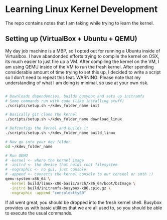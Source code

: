 # Learning Linux Kernel Development
The repo contains notes that I am taking while trying to learn the kernel.

## Setting up (VirtualBox + Ubuntu + QEMU)

My day job machine is a MBP, so I opted out for running a Ubuntu inside of Virtualbox.
I have abandonded efforts trying to compile the kernel on OSX, its much easier to just fire up a VM. 
After compiling the kernel on the VM, I am using QEMU inside of the VM to run the fresh kernel.
After spending considerable amount of time trying to set this up, I decided to write a script so I don't
need to repeat this feat. 
WARNING: Please note that my understanding of what I am doing is minimal, so use at your own risk.

```bash

# Downloads dependencies, builds busybox and sets up initramfs
# Some commands run with sudo (like installing stuff)
./scripts/setup.sh ~/kdev_folder_name init

# Basically git clone the kernel
./scripts/setup.sh ~/kdev_folder_name download_linux

# Defconfigs the kernel and builds it
./scripts/setup.sh ~/kdev_folder_name build_linux

# Now go into your dev folder
cd ~/kdev_folder_name

# Run QEMU
# -kernel <- where the kernel image
# -initrd <- the device that holds root filesystem
# -nographic <- no gui, just console
# -append <- connects the kernel console to our conseol or smth :) 
qemu-system-x86_64 \
  -kernel build/linux-x86-basic/arch/x86_64/boot/bzImage \
  -initrd build/initramfs-busybox-x86.cpio.gz \
  -nographic -append "console=ttyS0"
```

If all went great, you should be dropped into the fresh kernel shell. Busybox provides us
with basic utilities that we are all used to, so you should be able to execute the usual
commands.
